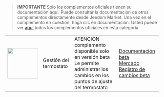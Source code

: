 
>**IMPORTANTE**
>Solo los complementos oficiales tienen su documentación aquí. Puede consultar la documentación de otros complementos directamente desde Jeedom Market. Una vez en el complemento en cuestión, haga clic en documentación.
>Usted puede ver [aquí](https://market.jeedom.com/index.php?v=d&p=market&type=plugin&categorie=thermostatmanager) todos los complementos oficiales en esta categoría


| | | | |
|--- | --- | --- | ---|
|<img src="./beta/._icon.png" class="pluginLogo" width="100" />|Gestión del termostato|ATENCIÓN complemento disponible solo en versión beta<br/>Le permite administrar los cambios en los puntos de ajuste del termostato|[Documentación beta](./beta/index.md)<br/>[Mercado](https://market.jeedom.com/index.php?v=d&p=market_display&id=4200)<br/>[Registro de cambios beta](./beta/changelog.md)|

